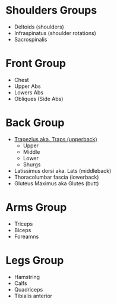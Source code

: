# Shoulders Groups
- Deltoids (shoulders)
- Infraspinatus (shoulder rotations)
- Sacrospinalis

# Front Group
- Chest
- Upper Abs
- Lowers Abs 
- Obliques (Side Abs)

# Back Group
- [Trapezius aka. Traps (upperback)](https://www.youtube.com/watch?v=eqYNJLbxRkk)
  - Upper
  - Middle
  - Lower
  - Shurgs
- Latissimus dorsi aka. Lats (middleback)
- Thoracolumbar fascia (lowerback)
- Gluteus Maximus aka Glutes (butt)

# Arms Group
- Triceps
- Biceps
- Foreamns

# Legs Group
- Hamstring
- Calfs
- Quadriceps
- Tibialis anterior
